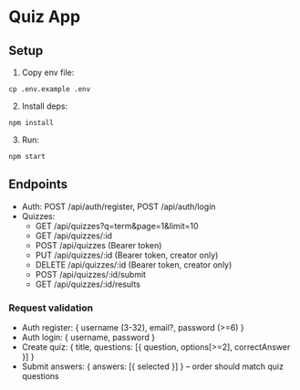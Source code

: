 # Quiz App

## Setup

1. Copy env file:

```
cp .env.example .env
```

2. Install deps:

```
npm install
```

3. Run:

```
npm start
```

## Endpoints

- Auth: POST /api/auth/register, POST /api/auth/login
- Quizzes:
  - GET /api/quizzes?q=term&page=1&limit=10
  - GET /api/quizzes/:id
  - POST /api/quizzes (Bearer token)
  - PUT /api/quizzes/:id (Bearer token, creator only)
  - DELETE /api/quizzes/:id (Bearer token, creator only)
  - POST /api/quizzes/:id/submit
  - GET /api/quizzes/:id/results

### Request validation
- Auth register: { username (3-32), email?, password (>=6) }
- Auth login: { username, password }
- Create quiz: { title, questions: [{ question, options[>=2], correctAnswer }] }
- Submit answers: { answers: [{ selected }] } – order should match quiz questions
